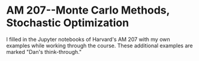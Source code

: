 # AM 207--Monte Carlo Methods, Stochastic Optimization

I filled in the Jupyter notebooks of Harvard's AM 207 with my own examples
while working through the course. These additional examples are marked "Dan's think-through."
